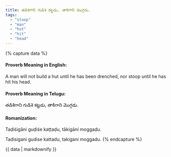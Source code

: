 ```yaml
---
title: తడిశిగాని గుడిశె కట్టడు, తాకిగాని మొగ్గడు.
tags:
  - "stoop"
  - "man"
  - "hut"
  - "hit"
  - "head"
---
```


{% capture data %}
#### Proverb Meaning in English:
A man will not build a hut until he has been drenched, nor stoop until he has hit his head.

#### Proverb Meaning in Telugu:
తడిశిగాని గుడిశె కట్టడు, తాకిగాని మొగ్గడు.

#### Romanization:
Taḍiśigāni guḍiśe kaṭṭaḍu, tākigāni moggaḍu.

Tadisigani gudise kattadu, takigani moggadu.
{% endcapture %}

{{ data | markdownify }}

